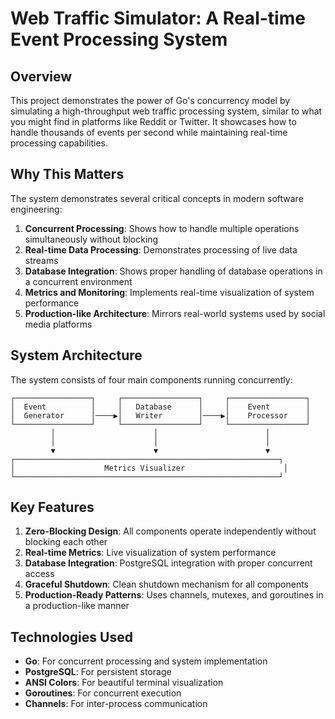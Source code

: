 # Web Traffic Simulator: A Real-time Event Processing System

## Overview

This project demonstrates the power of Go's concurrency model by simulating a high-throughput web traffic processing system, similar to what you might find in platforms like Reddit or Twitter. It showcases how to handle thousands of events per second while maintaining real-time processing capabilities.

## Why This Matters

The system demonstrates several critical concepts in modern software engineering:

1. **Concurrent Processing**: Shows how to handle multiple operations simultaneously without blocking
2. **Real-time Data Processing**: Demonstrates processing of live data streams
3. **Database Integration**: Shows proper handling of database operations in a concurrent environment
4. **Metrics and Monitoring**: Implements real-time visualization of system performance
5. **Production-like Architecture**: Mirrors real-world systems used by social media platforms

## System Architecture

The system consists of four main components running concurrently:

```
┌─────────────────┐     ┌─────────────────┐     ┌─────────────────┐
│  Event          │     │   Database      │     │    Event        │
│  Generator      │────▶│   Writer        │────▶│    Processor    │
└─────────────────┘     └─────────────────┘     └─────────────────┘
         │                      │                        │
         │                      │                        │
         ▼                      ▼                        ▼
┌───────────────────────────────────────────────────────────┐
│                    Metrics Visualizer                      │
└───────────────────────────────────────────────────────────┘
```

## Key Features

1. **Zero-Blocking Design**: All components operate independently without blocking each other
2. **Real-time Metrics**: Live visualization of system performance
3. **Database Integration**: PostgreSQL integration with proper concurrent access
4. **Graceful Shutdown**: Clean shutdown mechanism for all components
5. **Production-Ready Patterns**: Uses channels, mutexes, and goroutines in a production-like manner

## Technologies Used

- **Go**: For concurrent processing and system implementation
- **PostgreSQL**: For persistent storage
- **ANSI Colors**: For beautiful terminal visualization
- **Goroutines**: For concurrent execution
- **Channels**: For inter-process communication 